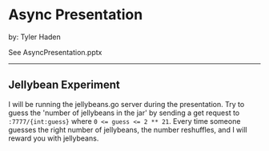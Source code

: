 # Async Presentation
by: Tyler Haden

See AsyncPresentation.pptx

***

## Jellybean Experiment

I will be running the jellybeans.go server during the 
presentation. Try to guess the 'number of jellybeans in the 
jar' by sending a get request to `:7777/{int:guess}` 
where `0 <= guess <= 2 ** 21`. Every time someone guesses the right
number of jellybeans, the number reshuffles, and I will reward you 
with jellybeans.


